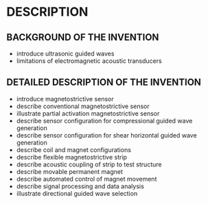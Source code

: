 # DESCRIPTION

## BACKGROUND OF THE INVENTION

- introduce ultrasonic guided waves
- limitations of electromagnetic acoustic transducers

## DETAILED DESCRIPTION OF THE INVENTION

- introduce magnetostrictive sensor
- describe conventional magnetostrictive sensor
- illustrate partial activation magnetostrictive sensor
- describe sensor configuration for compressional guided wave generation
- describe sensor configuration for shear horizontal guided wave generation
- describe coil and magnet configurations
- describe flexible magnetostrictive strip
- describe acoustic coupling of strip to test structure
- describe movable permanent magnet
- describe automated control of magnet movement
- describe signal processing and data analysis
- illustrate directional guided wave selection

